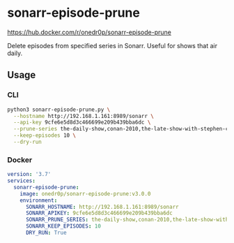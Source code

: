 # sonarr-episode-prune

https://hub.docker.com/r/onedr0p/sonarr-episode-prune

Delete episodes from specified series in Sonarr. Useful for shows that air daily.

## Usage

### CLI

```bash
python3 sonarr-episode-prune.py \
  --hostname http://192.168.1.161:8989/sonarr \
  --api-key 9cfe6e5d8d3c466699e209b439bba6dc \
  --prune-series the-daily-show,conan-2010,the-late-show-with-stephen-colbert \
  --keep-episodes 10 \
  --dry-run
```

### Docker

```yaml
version: '3.7'
services:
  sonarr-episode-prune:
    image: onedr0p/sonarr-episode-prune:v3.0.0
    environment:
      SONARR_HOSTNAME: http://192.168.1.161:8989/sonarr
      SONARR_APIKEY: 9cfe6e5d8d3c466699e209b439bba6dc
      SONARR_PRUNE_SERIES: the-daily-show,conan-2010,the-late-show-with-stephen-colbert
      SONARR_KEEP_EPISODES: 10
      DRY_RUN: True
```
